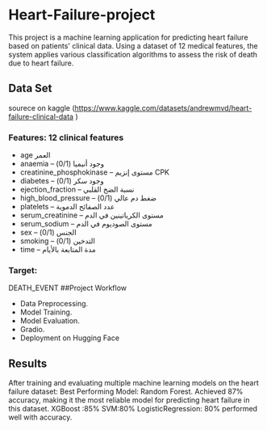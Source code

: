 # Heart-Failure-project
This project is a machine learning application for predicting heart failure based on patients' clinical data. Using a dataset of 12 medical features, the system applies various classification algorithms to assess the risk of death due to heart failure.
## Data Set 
sourece on kaggle (https://www.kaggle.com/datasets/andrewmvd/heart-failure-clinical-data )
### Features: 12 clinical features 
- age العمر
- anaemia – وجود أنيميا (0/1)
- creatinine_phosphokinase – مستوى إنزيم CPK
- diabetes – وجود سكر (0/1)
- ejection_fraction – نسبة الضخ القلبي
- high_blood_pressure – ضغط دم عالي (0/1)
- platelets – عدد الصفائح الدموية
- serum_creatinine – مستوى الكرياتينين في الدم
- serum_sodium – مستوى الصوديوم في الدم
- sex – الجنس (0/1)
- smoking – التدخين (0/1)
- time – مدة المتابعة بالأيام
### Target:
DEATH_EVENT
##Project Workflow
-  Data Preprocessing.
-  Model Training.
-  Model Evaluation.
-  Gradio.
-  Deployment  on Hugging Face
## Results
After training and evaluating multiple machine learning models on the heart failure dataset:
Best Performing Model: Random Forest.
Achieved 87% accuracy, making it the most reliable model for predicting heart failure in this dataset.
XGBoost :85%    SVM:80%   LogisticRegression: 80%  performed well with  accuracy.


